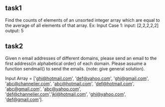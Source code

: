 ## task1
Find the counts of elements of an unsorted integer array which are equal to the average of all elements of that array.
    Ex:
    Input Case 1:
    input: [2,2,2,2,2]
    output:  5
 
## task2
Given n email addresses of different domains, please send an email to the first address(in alphabetical order) of each domain. Please assume a function sendmail() to send the emails.
(note: give general solution).

Input Array = ['ghi@hotmail.com', 'def@yahoo.com', 'ghi@gmail.com', 'abc@channelier.com', 'abc@hotmail.com', 'def@hotmail.com', 'abc@gmail.com', 'abc@yahoo.com', 'def@channelier.com','jkl@hotmail.com', 'ghi@yahoo.com', 'def@gmail.com'].